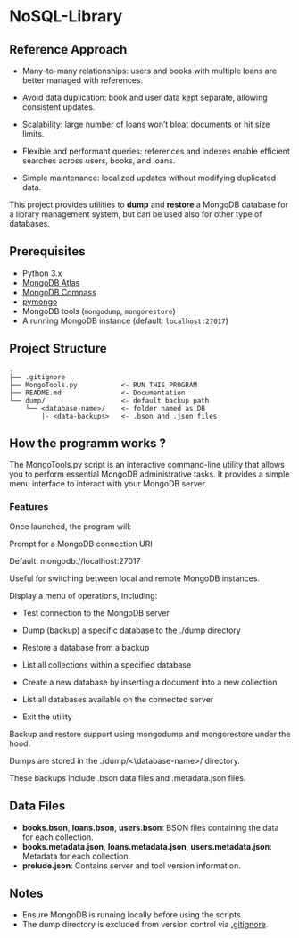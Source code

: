 # NoSQL-Library

## Reference Approach
- Many-to-many relationships: users and books with multiple loans are better managed with references.

- Avoid data duplication: book and user data kept separate, allowing consistent updates.

- Scalability: large number of loans won’t bloat documents or hit size limits.

- Flexible and performant queries: references and indexes enable efficient searches across users, books, and loans.

- Simple maintenance: localized updates without modifying duplicated data.


This project provides utilities to **dump** and **restore** a MongoDB database for a library management system, but can be used also for other type of databases. 


## Prerequisites

- Python 3.x
- [MongoDB Atlas](https://www.mongodb.com/it-it/products/platform/atlas-database) 
- [MongoDB Compass](https://www.mongodb.com/products/tools/compass)
- [pymongo](https://pypi.org/project/pymongo/)
- MongoDB tools (`mongodump`, `mongorestore`)
- A running MongoDB instance (default: `localhost:27017`)

## Project Structure

```
.
├── .gitignore
├── MongoTools.py           <- RUN THIS PROGRAM
├── README.md               <- Documentation
└── dump/                   <- default backup path 
    └── <database-name>/    <- folder named as DB
        |- <data-backups>   <- .bson and .json files
```
## How the programm works ?

The MongoTools.py script is an interactive command-line utility that allows you to perform essential MongoDB administrative tasks. It provides a simple menu interface to interact with your MongoDB server.

### Features
Once launched, the program will:

Prompt for a MongoDB connection URI

Default: mongodb://localhost:27017

Useful for switching between local and remote MongoDB instances.

Display a menu of operations, including:

- Test connection to the MongoDB server

- Dump (backup) a specific database to the ./dump directory

- Restore a database from a backup

- List all collections within a specified database

- Create a new database by inserting a document into a new collection

- List all databases available on the connected server

- Exit the utility

Backup and restore support using mongodump and mongorestore under the hood.

Dumps are stored in the ./dump/<\database-name>/ directory.

These backups include .bson data files and .metadata.json files.

## Data Files

- **books.bson**, **loans.bson**, **users.bson**: BSON files containing the data for each collection.
- **books.metadata.json**, **loans.metadata.json**, **users.metadata.json**: Metadata for each collection.
- **prelude.json**: Contains server and tool version information.

## Notes

- Ensure MongoDB is running locally before using the scripts.
- The dump directory is excluded from version control via [.gitignore](.gitignore).
